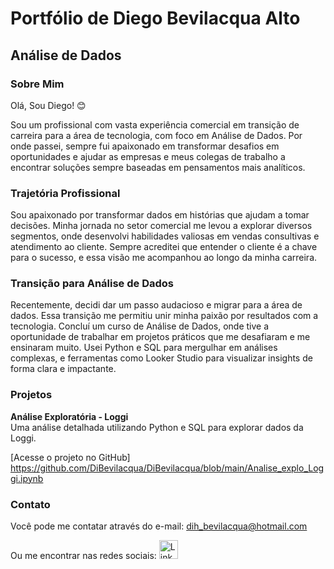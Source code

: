# Portfólio de Diego Bevilacqua Alto
## Análise de Dados

### Sobre Mim
Olá, Sou Diego! 😊

Sou um profissional com vasta experiência comercial em transição de carreira para a área de tecnologia, com foco em Análise de Dados. Por onde passei, sempre fui apaixonado em transformar desafios em oportunidades e ajudar as empresas e meus colegas de trabalho a encontrar soluções sempre baseadas em pensamentos mais analíticos.

### Trajetória Profissional
Sou apaixonado por transformar dados em histórias que ajudam a tomar decisões. Minha jornada no setor comercial me levou a explorar diversos segmentos, onde desenvolvi habilidades valiosas em vendas consultivas e atendimento ao cliente. Sempre acreditei que entender o cliente é a chave para o sucesso, e essa visão me acompanhou ao longo da minha carreira.

### Transição para Análise de Dados
Recentemente, decidi dar um passo audacioso e migrar para a área de dados. Essa transição me permitiu unir minha paixão por resultados com a tecnologia. Concluí um curso de Análise de Dados, onde tive a oportunidade de trabalhar em projetos práticos que me desafiaram e me ensinaram muito. Usei Python e SQL para mergulhar em análises complexas, e ferramentas como Looker Studio para visualizar insights de forma clara e impactante.

### Projetos
**Análise Exploratória - Loggi**  
Uma análise detalhada utilizando Python e SQL para explorar dados da Loggi.

[Acesse o projeto no GitHub] https://github.com/DiBevilacqua/DiBevilacqua/blob/main/Analise_explo_Loggi.ipynb

### Contato
Você pode me contatar através do e-mail: [dih_bevilacqua@hotmail.com](mailto:dih_bevilacqua@hotmail.com)

Ou me encontrar nas redes sociais: [<img src='https://img.shields.io/badge/LinkedIn-0077B5?style=for-the-badge&logo=linkedin&logoColor=white' alt='Linkedin' height='30'>](https://www.linkedin.com/in/diegobevilacquaalto/)

